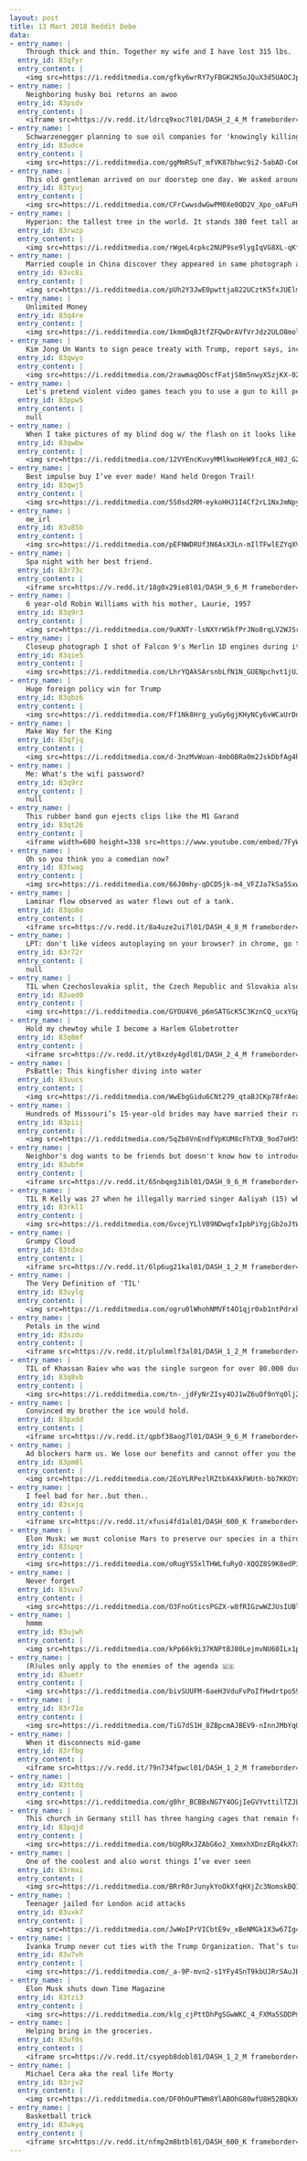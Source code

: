 ```yaml
---
layout: post
title: 13 Mart 2018 Reddit Debe
data:
- entry_name: |
    Through thick and thin. Together my wife and I have lost 315 lbs.
  entry_id: 83qfyr
  entry_content: |
    <img src=https://i.redditmedia.com/gfky6wrRY7yFBGK2N5oJQuX3d5UAOCJp3DTQbTRtaxI.jpg?fm=jpg&s=20ed6c60a4aa392e10a22c454e1ccd2b frameborder=0>
- entry_name: |
    Neighboring husky boi returns an awoo
  entry_id: 83psdv
  entry_content: |
    <iframe src=https://v.redd.it/ldrcq9xoc7l01/DASH_2_4_M frameborder=0></iframe>
- entry_name: |
    Schwarzenegger planning to sue oil companies for 'knowingly killing people all over the world’
  entry_id: 83udce
  entry_content: |
    <img src=https://i.redditmedia.com/ggMmRSuT_mfVK87bhwc9i2-5abAD-CoG34VO59skxPc.jpg?fm=jpg&s=63e9409906f382cbd70596feaf487635 frameborder=0>
- entry_name: |
    This old gentleman arrived on our doorstep one day. We asked around, and no one claimed him. He doesn’t care much for the inside life, so he has a small house with a heated bed. He’s incredibly loving, and I can’t imagine someone dropping him off.
  entry_id: 83tyuj
  entry_content: |
    <img src=https://i.redditmedia.com/CFrCwwsdwGwPM0Xe0OD2V_Xpo_oAFuFH7eSM2ReOdyY.jpg?fm=jpg&s=a5bdc3bc4231521fc327c9fbc3ce3a6b frameborder=0>
- entry_name: |
    Hyperion: the tallest tree in the world. It stands 380 feet tall and is over 800 years old.
  entry_id: 83rwzp
  entry_content: |
    <img src=https://i.redditmedia.com/rWgeL4cpkc2NUP9se9lygIqVG8XL-qKfN1bbX85let8.jpg?fm=jpg&s=7440fd2ffd9c3843c9ed60b5812b54b6 frameborder=0>
- entry_name: |
    Married couple in China discover they appeared in same photograph as teenagers
  entry_id: 83vc8i
  entry_content: |
    <img src=https://i.redditmedia.com/pUh2Y3JwE0pwttja822UCztK5fxJUElmwDr3YeUUiOc.jpg?fm=jpg&s=00d02a1e617d076786ca4a07e16e80e1 frameborder=0>
- entry_name: |
    Unlimited Money
  entry_id: 83q4re
  entry_content: |
    <img src=https://i.redditmedia.com/1kmmDqBJtfZFQwDrAVfVrJdz2ULO8molzovtkh27oDI.jpg?fm=jpg&s=2709a7f92d3098616466b829f9d8c7aa frameborder=0>
- entry_name: |
    Kim Jong Un Wants to sign peace treaty with Trump, report says, including allowing an embassy in Pyongyang
  entry_id: 83qwyo
  entry_content: |
    <img src=https://i.redditmedia.com/2rawmaqOOscfFatjS8m5nwyXSzjKX-022SH4R-gzNZY.jpg?fm=jpg&s=24297a4d97b56bfbac7af3301e814abb frameborder=0>
- entry_name: |
    Let's pretend violent video games teach you to use a gun to kill people. What other skills have you inconspicuously picked up playing video games?
  entry_id: 83ppw5
  entry_content: |
    null
- entry_name: |
    When I take pictures of my blind dog w/ the flash on it looks like there is fire in her eyes.
  entry_id: 83qwbw
  entry_content: |
    <img src=https://i.redditmedia.com/12VYEncKuvyMMlkwoHeW9fzcA_H8J_G28gvi0at6BnI.jpg?fm=jpg&s=cf8bda87bcfd966c504137fb89305f5d frameborder=0>
- entry_name: |
    Best impulse buy I’ve ever made! Hand held Oregon Trail!
  entry_id: 83qwj5
  entry_content: |
    <img src=https://i.redditmedia.com/5S0sd2RM-eykoHHJ1I4Cf2rL1NxJmNpywSYMO2jJ8xU.jpg?fm=jpg&s=42f663665cd14fb1998573e6198b5240 frameborder=0>
- entry_name: |
    me_irl
  entry_id: 83u85b
  entry_content: |
    <img src=https://i.redditmedia.com/pEFNWDRUf3N6AsX3Ln-mIlTFwlEZYqXVGLWNK8SAJiA.gif?fm=jpg&s=ae1db6ee1d198eab25fb1b9937376a94 frameborder=0>
- entry_name: |
    Spa night with her best friend.
  entry_id: 83r73c
  entry_content: |
    <iframe src=https://v.redd.it/18g0x29ie8l01/DASH_9_6_M frameborder=0></iframe>
- entry_name: |
    6 year-old Robin Williams with his mother, Laurie, 1957
  entry_id: 83q9r3
  entry_content: |
    <img src=https://i.redditmedia.com/9uKNTr-lsNXYrWSkfPrJNo8rqLV2WJSrTs2F66sKgkw.jpg?fm=jpg&s=6e3c5e35ee19d54529a1f3a4fed90a10 frameborder=0>
- entry_name: |
    Closeup photograph I shot of Falcon 9's Merlin 1D engines during its 50th flight last week.
  entry_id: 83qie5
  entry_content: |
    <img src=https://i.redditmedia.com/LhrYQAkSArsnbLfN1N_GUENpchvt1jUJFdwzBKm9rB4.jpg?fm=jpg&s=ac3f69e0b690dcf7dc94cfa10c9398e4 frameborder=0>
- entry_name: |
    Huge foreign policy win for Trump
  entry_id: 83qbz6
  entry_content: |
    <img src=https://i.redditmedia.com/Ff1Nk8Hrg_yuGy6gjKHyNCy6vWCaUrDnFC3dEuPardU.png?fm=jpg&s=12674be1d92b462b267ede83785baac6 frameborder=0>
- entry_name: |
    Make Way for the King
  entry_id: 83qfjq
  entry_content: |
    <img src=https://i.redditmedia.com/d-3nzMvWoan-4mb0BRa0m2JskDbfAg4h0jO3WP_W0Ic.jpg?fm=jpg&s=dc5794da486660b465eec25f7f5a9860 frameborder=0>
- entry_name: |
    Me: What's the wifi password?
  entry_id: 83q9rz
  entry_content: |
    null
- entry_name: |
    This rubber band gun ejects clips like the M1 Garand
  entry_id: 83qt26
  entry_content: |
    <iframe width=600 height=338 src=https://www.youtube.com/embed/7FyWGXR4Y9k?feature=oembed&enablejsapi=1&enablejsapi=1&enablejsapi=1 frameborder=0 allow=autoplay; encrypted-media allowfullscreen></iframe>
- entry_name: |
    Oh so you think you a comedian now?
  entry_id: 83twag
  entry_content: |
    <img src=https://i.redditmedia.com/66J0mhy-qDCD5jk-m4_VFZJa7kSa5SxwrjRTcqKJyiU.gif?fm=jpg&s=566c4627bd1bee6e812779d900294c7e frameborder=0>
- entry_name: |
    Laminar flow observed as water flows out of a tank.
  entry_id: 83qo8o
  entry_content: |
    <iframe src=https://v.redd.it/8a4uze2ui7l01/DASH_4_8_M frameborder=0></iframe>
- entry_name: |
    LPT: don't like videos autoplaying on your browser? in chrome, go to chrome://flags, find the setting 'autoplay', and set it to document user activation is required. in firefox, go to about:config, find the setting media.autoplay.enabled, double click to set to false.
  entry_id: 83r72r
  entry_content: |
    null
- entry_name: |
    TIL when Czechoslovakia split, the Czech Republic and Slovakia also split the national anthem - each country got one verse
  entry_id: 83ued0
  entry_content: |
    <img src=https://i.redditmedia.com/GYOU4V6_p6mSATGcK5C3KznCQ_ucxYGp0Boj_uBk16g.jpg?fm=jpg&s=1d6ccb621a4459cdca8627330541cfc2 frameborder=0>
- entry_name: |
    Hold my chewtoy while I become a Harlem Globetrotter
  entry_id: 83q8mf
  entry_content: |
    <iframe src=https://v.redd.it/yt8xzdy4gdl01/DASH_2_4_M frameborder=0></iframe>
- entry_name: |
    PsBattle: This kingfisher diving into water
  entry_id: 83uucs
  entry_content: |
    <img src=https://i.redditmedia.com/WwEbgGidu6CNt279_qtaBJCKp78frAexTnfhInziGJk.jpg?fm=jpg&s=0cabc526219d7b785109793904cf8ff8 frameborder=0>
- entry_name: |
    Hundreds of Missouri’s 15-year-old brides may have married their rapists
  entry_id: 83piij
  entry_content: |
    <img src=https://i.redditmedia.com/5qZb8VnEndfVpKUM8cFhTXB_9od7oH5SLtnWRi5SY8M.jpg?fm=jpg&s=06a9637d97a010749b5108b077b290c6 frameborder=0>
- entry_name: |
    Neighbor's dog wants to be friends but doesn't know how to introduce himself.
  entry_id: 83ubfm
  entry_content: |
    <iframe src=https://v.redd.it/65nbqeg3ibl01/DASH_9_6_M frameborder=0></iframe>
- entry_name: |
    TIL R Kelly was 27 when he illegally married singer Aaliyah (15) who falsely stated her age as 18
  entry_id: 83rkl1
  entry_content: |
    <img src=https://i.redditmedia.com/GvcejYLlV09NDwqfxIpbPiYgjGb2oJtWTIxNaXoh0ho.jpg?fm=jpg&s=4d90ed356415ac72ccb2041873f8f794 frameborder=0>
- entry_name: |
    Grumpy Cloud
  entry_id: 83tdxo
  entry_content: |
    <iframe src=https://v.redd.it/6lp6ug21kal01/DASH_1_2_M frameborder=0></iframe>
- entry_name: |
    The Very Definition of 'TIL'
  entry_id: 83uylg
  entry_content: |
    <img src=https://i.redditmedia.com/ogru0lWhohNMVFt4O1qjr0xb1ntPdrxkTP7wrRO7T_Q.jpg?fm=jpg&s=4f315f0c56a6bd2b55bebb94d24e4fc9 frameborder=0>
- entry_name: |
    Petals in the wind
  entry_id: 83szdu
  entry_content: |
    <iframe src=https://v.redd.it/plulmmlf3al01/DASH_1_2_M frameborder=0></iframe>
- entry_name: |
    TIL of Khassan Baiev who was the single surgeon for over 80.000 during the Chechen wars and at one point during the conflict he performed 67 amputations and eight brain operations in a 48-hour period. He was also known for treating both Chechen and Russian soldiers.
  entry_id: 83q8vb
  entry_content: |
    <img src=https://i.redditmedia.com/tn-_jdFyNrZIsy4OJ1wZ6uOf9nYq0lj2cmESXe5VbRI.jpg?fm=jpg&s=85d18a2fee01b4321947693d55418db7 frameborder=0>
- entry_name: |
    Convinced my brother the ice would hold.
  entry_id: 83pxdd
  entry_content: |
    <iframe src=https://v.redd.it/qpbf38aog7l01/DASH_9_6_M frameborder=0></iframe>
- entry_name: |
    Ad blockers harm us. We lose our benefits and cannot offer you the content you like.
  entry_id: 83pm0l
  entry_content: |
    <img src=https://i.redditmedia.com/2EoYLRPezlRZtbX4XkFWUth-bb7KKOYxVfyObgX-dTk.png?fm=jpg&s=01f555f902f15265fb7df2a6313a2f0b frameborder=0>
- entry_name: |
    I feel bad for her..but then..
  entry_id: 83sxjq
  entry_content: |
    <iframe src=https://v.redd.it/xfusi4fd1al01/DASH_600_K frameborder=0></iframe>
- entry_name: |
    Elon Musk: we must colonise Mars to preserve our species in a third world war
  entry_id: 83spqr
  entry_content: |
    <img src=https://i.redditmedia.com/oRugYS5xlTHWLfuRyO-XQQZ8S9K8edPixq2xvwl2SuA.jpg?fm=jpg&s=b9e2ab4667359ced19455c6de2f45f55 frameborder=0>
- entry_name: |
    Never forget
  entry_id: 83svu7
  entry_content: |
    <img src=https://i.redditmedia.com/O3FnoGticsPGZX-w8fRIGzwWZJUsIUBlE95AjMIL-ss.jpg?fm=jpg&s=bc265c5e0281f311502592d98db67d39 frameborder=0>
- entry_name: |
    hmmm
  entry_id: 83ujwh
  entry_content: |
    <img src=https://i.redditmedia.com/kPp66k9i37KNPtBJ80LejmvNU60ILx1pS1GDBUscIsg.jpg?fm=jpg&s=7f0df15883b6f813dd8ac2b1b719df13 frameborder=0>
- entry_name: |
    (R)ules only apply to the enemies of the agenda 🇺🇸
  entry_id: 83uetr
  entry_content: |
    <img src=https://i.redditmedia.com/bivSUUFM-6aeH3VduFvPoIfHwdrtpoS9o0WOhVnp-_4.jpg?fm=jpg&s=ea52011a63af82f185a9063e7109e046 frameborder=0>
- entry_name: |
  entry_id: 83r71o
  entry_content: |
    <img src=https://i.redditmedia.com/TiG7dS1H_8ZBpcmAJBEV9-nInnJMbYqQwq017cMWsnc.jpg?fm=jpg&s=e5c6a64642f37f8c0ab5f31804a73e9b frameborder=0>
- entry_name: |
    When it disconnects mid-game
  entry_id: 83rfbg
  entry_content: |
    <iframe src=https://v.redd.it/79n734fpwcl01/DASH_1_2_M frameborder=0></iframe>
- entry_name: |
  entry_id: 83ttdq
  entry_content: |
    <img src=https://i.redditmedia.com/g0hr_BCBBxNG7Y4OGjIeGVYvttilTZJLMNUqKUCEZMA.png?fm=jpg&s=75882d9ece15860e0a00ab9c3b47d29d frameborder=0>
- entry_name: |
    This church in Germany still has three hanging cages that remain from the 1500's. Three men were tortured and their remains left to rot in these cages.
  entry_id: 83pqjd
  entry_content: |
    <img src=https://i.redditmedia.com/bUgRRxJZAbG6o2_XmmxhXDnzERq4kX7xtA91YDbu8O4.jpg?fm=jpg&s=37e13384563222a4bdacc2d4f7c6d406 frameborder=0>
- entry_name: |
    One of the coolest and also worst things I’ve ever seen
  entry_id: 83rmxi
  entry_content: |
    <img src=https://i.redditmedia.com/BRrR0rJunykYoOkXfqHXjZc3NomskBQ16B0FSsY_eJg.jpg?fm=jpg&s=6d32b42d2e0c83e965343ed2032fe772 frameborder=0>
- entry_name: |
    Teenager jailed for London acid attacks
  entry_id: 83uxk7
  entry_content: |
    <img src=https://i.redditmedia.com/JwWoIPrVICbtE9v_xBeNMGk1X3w67Ig4XTQL0bVg5eQ.jpg?fm=jpg&s=4e746b2af2d6b3427e6597a381941998 frameborder=0>
- entry_name: |
    Ivanka Trump never cut ties with the Trump Organization. That’s turned into a problem.
  entry_id: 83u7vh
  entry_content: |
    <img src=https://i.redditmedia.com/_a-9P-mvn2-s1YFy4SnT9kbUJRrSAuJB1rinz1I62Z8.jpg?fm=jpg&s=bb8f1d87a3d9d624ea5abec7dbe45a77 frameborder=0>
- entry_name: |
    Elon Musk shuts down Time Magazine
  entry_id: 83tzi3
  entry_content: |
    <img src=https://i.redditmedia.com/klg_cjPttDhPgSGwWKC_4_FXMa5SDDPmHufVYMMSWdI.jpg?fm=jpg&s=6788ef63f56296aad267e5ab990f3666 frameborder=0>
- entry_name: |
    Helping bring in the groceries.
  entry_id: 83uf0s
  entry_content: |
    <iframe src=https://v.redd.it/csyepb8dobl01/DASH_1_2_M frameborder=0></iframe>
- entry_name: |
    Michael Cera aka the real life Morty
  entry_id: 83rjv2
  entry_content: |
    <img src=https://i.redditmedia.com/DF0hOuPTWm8YlABOhG80wfU8H52BQkXodGyhoEyWCGs.jpg?fm=jpg&s=020e7b7b60d596c61dbd5a7efb97a5d4 frameborder=0>
- entry_name: |
    Basketball trick
  entry_id: 83ukyq
  entry_content: |
    <iframe src=https://v.redd.it/nfmp2m8btbl01/DASH_600_K frameborder=0></iframe>
---
```

